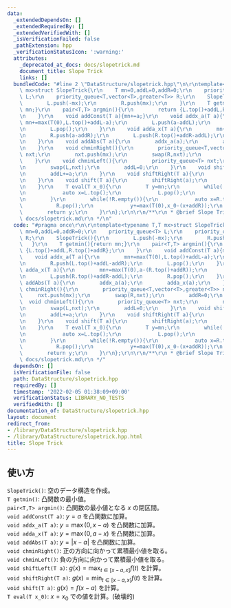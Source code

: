```yaml
---
data:
  _extendedDependsOn: []
  _extendedRequiredBy: []
  _extendedVerifiedWith: []
  _isVerificationFailed: false
  _pathExtension: hpp
  _verificationStatusIcon: ':warning:'
  attributes:
    _deprecated_at_docs: docs/slopetrick.md
    document_title: Slope Trick
    links: []
  bundledCode: "#line 2 \"DataStructure/slopetrick.hpp\"\n\r\ntemplate<typename T,T\
    \ mx>struct SlopeTrick{\r\n    T mn=0,addL=0,addR=0;\r\n    priority_queue<T>\
    \ L;\r\n    priority_queue<T,vector<T>,greater<T>> R;\r\n    SlopeTrick(){\r\n\
    \        L.push(-mx);\r\n        R.push(mx);\r\n    }\r\n    T getmin(){return\
    \ mn;}\r\n    pair<T,T> argmin(){\r\n        return {L.top()+addL,R.top()+addR};\r\
    \n    }\r\n    void addConst(T a){mn+=a;}\r\n    void addx_a(T a){\r\n       \
    \ mn+=max(T(0),L.top()+addL-a);\r\n        L.push(a-addL);\r\n        R.push(L.top()+addL-addR);\r\
    \n        L.pop();\r\n    }\r\n    void adda_x(T a){\r\n        mn+=max(T(0),a-(R.top()+addR));\r\
    \n        R.push(a-addR);\r\n        L.push(R.top()+addR-addL);\r\n        R.pop();\r\
    \n    }\r\n    void addAbs(T a){\r\n        addx_a(a);\r\n        adda_x(a);\r\
    \n    }\r\n    void chminRight(){\r\n        priority_queue<T,vector<T>,greater<T>>\
    \ nxt;\r\n        nxt.push(mx);\r\n        swap(R,nxt);\r\n        addR=0;\r\n\
    \    }\r\n    void chminLeft(){\r\n        priority_queue<T> nxt;\r\n        nxt.push(-mx);\r\
    \n        swap(L,nxt);\r\n        addL=0;\r\n    }\r\n    void shiftLeft(T a){\r\
    \n        addL+=a;\r\n    }\r\n    void shiftRight(T a){\r\n        addR+=a;\r\
    \n    }\r\n    void shift(T a){\r\n        shiftRight(a);\r\n        shiftLeft(a);\r\
    \n    }\r\n    T eval(T x_0){\r\n        T y=mn;\r\n        while(!L.empty()){\r\
    \n            auto x=L.top();\r\n            L.pop();\r\n            y+=max(T(0),(x+addL)-x_0);\r\
    \n        }\r\n        while(!R.empty()){\r\n            auto x=R.top();\r\n \
    \           R.pop();\r\n            y+=max(T(0),x_0-(x+addR));\r\n        }\r\n\
    \        return y;\r\n    }\r\n};\r\n\r\n/**\r\n * @brief Slope Trick\r\n * @docs\
    \ docs/slopetrick.md\r\n */\n"
  code: "#pragma once\r\n\r\ntemplate<typename T,T mx>struct SlopeTrick{\r\n    T\
    \ mn=0,addL=0,addR=0;\r\n    priority_queue<T> L;\r\n    priority_queue<T,vector<T>,greater<T>>\
    \ R;\r\n    SlopeTrick(){\r\n        L.push(-mx);\r\n        R.push(mx);\r\n \
    \   }\r\n    T getmin(){return mn;}\r\n    pair<T,T> argmin(){\r\n        return\
    \ {L.top()+addL,R.top()+addR};\r\n    }\r\n    void addConst(T a){mn+=a;}\r\n\
    \    void addx_a(T a){\r\n        mn+=max(T(0),L.top()+addL-a);\r\n        L.push(a-addL);\r\
    \n        R.push(L.top()+addL-addR);\r\n        L.pop();\r\n    }\r\n    void\
    \ adda_x(T a){\r\n        mn+=max(T(0),a-(R.top()+addR));\r\n        R.push(a-addR);\r\
    \n        L.push(R.top()+addR-addL);\r\n        R.pop();\r\n    }\r\n    void\
    \ addAbs(T a){\r\n        addx_a(a);\r\n        adda_x(a);\r\n    }\r\n    void\
    \ chminRight(){\r\n        priority_queue<T,vector<T>,greater<T>> nxt;\r\n   \
    \     nxt.push(mx);\r\n        swap(R,nxt);\r\n        addR=0;\r\n    }\r\n  \
    \  void chminLeft(){\r\n        priority_queue<T> nxt;\r\n        nxt.push(-mx);\r\
    \n        swap(L,nxt);\r\n        addL=0;\r\n    }\r\n    void shiftLeft(T a){\r\
    \n        addL+=a;\r\n    }\r\n    void shiftRight(T a){\r\n        addR+=a;\r\
    \n    }\r\n    void shift(T a){\r\n        shiftRight(a);\r\n        shiftLeft(a);\r\
    \n    }\r\n    T eval(T x_0){\r\n        T y=mn;\r\n        while(!L.empty()){\r\
    \n            auto x=L.top();\r\n            L.pop();\r\n            y+=max(T(0),(x+addL)-x_0);\r\
    \n        }\r\n        while(!R.empty()){\r\n            auto x=R.top();\r\n \
    \           R.pop();\r\n            y+=max(T(0),x_0-(x+addR));\r\n        }\r\n\
    \        return y;\r\n    }\r\n};\r\n\r\n/**\r\n * @brief Slope Trick\r\n * @docs\
    \ docs/slopetrick.md\r\n */"
  dependsOn: []
  isVerificationFile: false
  path: DataStructure/slopetrick.hpp
  requiredBy: []
  timestamp: '2022-02-05 01:38:09+09:00'
  verificationStatus: LIBRARY_NO_TESTS
  verifiedWith: []
documentation_of: DataStructure/slopetrick.hpp
layout: document
redirect_from:
- /library/DataStructure/slopetrick.hpp
- /library/DataStructure/slopetrick.hpp.html
title: Slope Trick
---
```

## 使い方

`SlopeTrick()`: 空のデータ構造を作成。  
`T getmin()`: 凸関数の最小値。  
`pair<T,T> argmin()`: 凸関数の最小値となる $x$ の閉区間。  
`void addConst(T a)`: $y=a$ を凸関数に加算。  
`void addx_a(T a)`: $y=\max(0,x-a)$ を凸関数に加算。  
`void adda_x(T a)`: $y=\max(0,a-x)$ を凸関数に加算。  
`void addAbs(T a)`: $y=|x-a|$ を凸関数に加算。  
`void chminRight()`: 正の方向に向かって累積最小値を取る。  
`void chminLeft()`: 負の方向に向かって累積最小値を取る。  
`void shiftLeft(T a)`: $g(x)=\max_{t \in [x-a,x]} f(t)$ を計算。  
`void shiftRight(T a)`: $g(x)=\min_{t \in [x-a,x]} f(t)$ を計算。  
`void shift(T a)`: $g(x)=f(x-a)$ を計算。  
`T eval(T x_0)`: $x=x_0$ での値を計算。(破壊的)